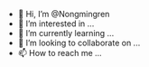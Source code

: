 - 👋 Hi, I’m @Nongmingren
- 👀 I’m interested in ...
- 🌱 I’m currently learning ...
- 💞️ I’m looking to collaborate on ...
- 📫 How to reach me ...

<!---
Nongmingren/Nongmingren is a ✨ special ✨ repository because its `README.md` (this file) appears on your GitHub profile.
You can click the Preview link to take a look at your changes.
--->
